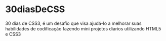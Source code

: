 # 30diasDeCSS
30 dias de CSS3, é um desafio que visa ajudá-lo a melhorar suas habilidades de codificação fazendo mini projetos diarios utilizando HTML5 e CSS3
